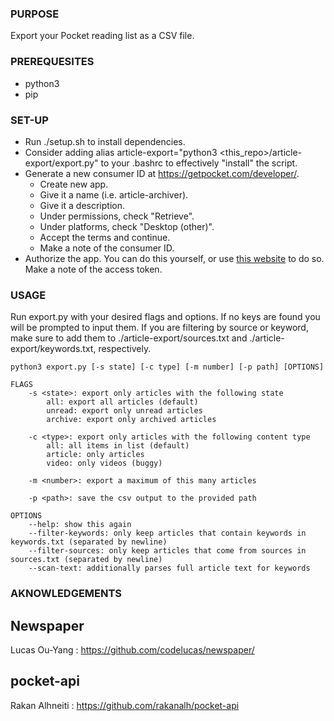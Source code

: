 ### PURPOSE ###
Export your Pocket reading list as a CSV file.

### PREREQUESITES ###
- python3
- pip

### SET-UP ###
- Run ./setup.sh to install dependencies.
- Consider adding alias article-export="python3 <this_repo>/article-export/export.py" to your .bashrc to effectively "install" the script.
- Generate a new consumer ID at https://getpocket.com/developer/.
    - Create new app.
    - Give it a name (i.e. article-archiver).
    - Give it a description.
    - Under permissions, check "Retrieve".
    - Under platforms, check "Desktop (other)".
    - Accept the terms and continue.
    - Make a note of the consumer ID.
- Authorize the app. You can do this yourself, or use [this website](http://reader.fxneumann.de/plugins/oneclickpocket/auth.php) to do so. Make a note of the access token.

### USAGE ###

Run export.py with your desired flags and options. If no keys are found you will be prompted to input them. If you are filtering by source or keyword, make sure to add them to ./article-export/sources.txt and ./article-export/keywords.txt, respectively.

```
python3 export.py [-s state] [-c type] [-m number] [-p path] [OPTIONS]

FLAGS
    -s <state>: export only articles with the following state
        all: export all articles (default)
        unread: export only unread articles
        archive: export only archived articles

    -c <type>: export only articles with the following content type
        all: all items in list (default)
        article: only articles
        video: only videos (buggy)

    -m <number>: export a maximum of this many articles

    -p <path>: save the csv output to the provided path

OPTIONS
    --help: show this again
    --filter-keywords: only keep articles that contain keywords in keywords.txt (separated by newline)
    --filter-sources: only keep articles that come from sources in sources.txt (separated by newline)
    --scan-text: additionally parses full article text for keywords
```

### AKNOWLEDGEMENTS ###

## Newspaper ##
Lucas Ou-Yang : https://github.com/codelucas/newspaper/

## pocket-api ##
Rakan Alhneiti : https://github.com/rakanalh/pocket-api
